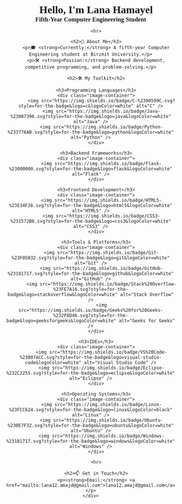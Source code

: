 <!DOCTYPE html>
<html lang="en">
<head>
    <meta charset="UTF-8">
    <meta name="viewport" content="width=device-width, initial-scale=1.0">
    <title>Lana Hamayel</title>
    <link href="https://fonts.googleapis.com/css2?family=Playfair+Display:wght@400;700&display=swap" rel="stylesheet">
    <style>
        body {
            font-family: 'Playfair Display', serif;
            margin: 0;
            padding: 0;
            text-align: center;
        }
        h1, h3 {
            margin: 0;
        }
        .container {
            padding: 20px;
        }
        .image-container {
            text-align: center;
        }
    </style>
</head>
<body>
    <div class="container">
        <h1>👋 Hello, I'm Lana Hamayel</h1>
        <h3>Fifth-Year Computer Engineering Student</h3>

        <hr>

        <h2>🚀 About Me</h2>
        <p>🎓 <strong>Currently:</strong> A fifth-year Computer Engineering student at Birzeit University.</p>
        <p>🛠️ <strong>Passion:</strong> Backend development, competitive programming, and problem-solving.</p>

        <h2>🛠️ My Toolkit</h2>

        <h3>Programming Languages</h3>
        <div class="image-container">
            <img src="https://img.shields.io/badge/C-%2300599C.svg?style=for-the-badge&logo=c&logoColor=white" alt="C" />
            <img src="https://img.shields.io/badge/Java-%23007396.svg?style=for-the-badge&logo=java&logoColor=white" alt="Java" />
            <img src="https://img.shields.io/badge/Python-%233776AB.svg?style=for-the-badge&logo=python&logoColor=white" alt="Python" />
        </div>

        <h3>Backend Frameworks</h3>
        <div class="image-container">
            <img src="https://img.shields.io/badge/Flask-%23000000.svg?style=for-the-badge&logo=flask&logoColor=white" alt="Flask" />
        </div>

        <h3>Frontend Development</h3>
        <div class="image-container">
            <img src="https://img.shields.io/badge/HTML5-%23E34F26.svg?style=for-the-badge&logo=html5&logoColor=white" alt="HTML5" />
            <img src="https://img.shields.io/badge/CSS3-%231572B6.svg?style=for-the-badge&logo=css3&logoColor=white" alt="CSS3" />
        </div>

        <h3>Tools & Platforms</h3>
        <div class="image-container">
            <img src="https://img.shields.io/badge/Git-%23F05032.svg?style=for-the-badge&logo=git&logoColor=white" alt="Git" />
            <img src="https://img.shields.io/badge/GitHub-%23181717.svg?style=for-the-badge&logo=github&logoColor=white" alt="GitHub" />
            <img src="https://img.shields.io/badge/Stack%20Overflow-%23FE7A16.svg?style=for-the-badge&logo=stackoverflow&logoColor=white" alt="Stack Overflow" />
            <img src="https://img.shields.io/badge/Geeks%20for%20Geeks-%232F8D46.svg?style=for-the-badge&logo=geeksforgeeks&logoColor=white" alt="Geeks for Geeks" />
        </div>

        <h3>IDEs</h3>
        <div class="image-container">
            <img src="https://img.shields.io/badge/VS%20Code-%23007ACC.svg?style=for-the-badge&logo=visual-studio-code&logoColor=white" alt="Visual Studio Code" />
            <img src="https://img.shields.io/badge/Eclipse-%232C2255.svg?style=for-the-badge&logo=eclipse&logoColor=white" alt="Eclipse" />
        </div>

        <h3>Operating Systems</h3>
        <div class="image-container">
            <img src="https://img.shields.io/badge/Linux-%23FCC624.svg?style=for-the-badge&logo=linux&logoColor=black" alt="Linux" />
            <img src="https://img.shields.io/badge/Ubuntu-%230E7F32.svg?style=for-the-badge&logo=ubuntu&logoColor=white" alt="Ubuntu" />
            <img src="https://img.shields.io/badge/Windows-%23181717.svg?style=for-the-badge&logo=windows&logoColor=white" alt="Windows" />
        </div>

        <hr>

        <h2>📫 Get in Touch</h2>
        <p><strong>Email:</strong> <a href="mailto:lana12.amajd@gmail.com">lana12.amajd@gmail.com</a></p>
    </div>
</body>
</html>
